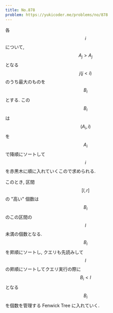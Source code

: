 ```yaml
---
title: No.878
problem: https://yukicoder.me/problems/no/878
---
```

各 $$ i $$ について, $$ A_j \gt A_j $$ となる $$ j (j \lt i) $$ のうち最大のものを $$ B_i $$ とする. この $$ B_i $$ は $$ (A_i, i) $$ を $$ A_i $$ で降順にソートして $$ i $$ を赤黒木に順に入れていくこので求められる.

このとき, 区間 $$ [l, r] $$ の "高い" 個数は $$ B_i $$ のこの区間の $$ l $$ 未満の個数となる. $$ B_i $$ を昇順にソートし, クエリも先読みして $$ l $$ の昇順にソートしてクエリ実行の際に $$ B_i < l $$ となる $$ B_i $$ を個数を管理する Fenwick Tree に入れていく.
